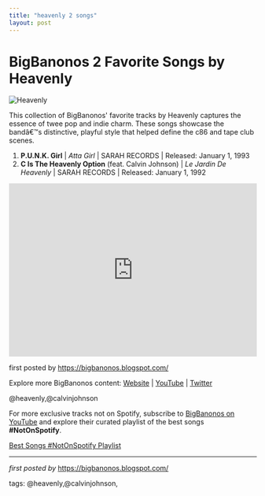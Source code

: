 ```yaml
---
title: "heavenly 2 songs"
layout: post
---
```

<h1>BigBanonos 2 Favorite Songs by Heavenly</h1>
<img alt="Heavenly" src="https://i.scdn.co/image/e9515beaabe2268bd5e1c018681514ef327cd04c" /> <p>This collection of BigBanonos' favorite tracks by Heavenly captures the essence of twee pop and indie charm. These songs showcase the bandâ€™s distinctive, playful style that helped define the c86 and tape club scenes.</p> <ol> <li><strong>P.U.N.K. Girl</strong> | <em>Atta Girl</em> | SARAH RECORDS | Released: January 1, 1993</li> <li><strong>C Is The Heavenly Option</strong> (feat. Calvin Johnson) | <em>Le Jardin De Heavenly</em> | SARAH RECORDS | Released: January 1, 1992</li>
</ol> <div> <iframe allow="autoplay; clipboard-write; encrypted-media; fullscreen; picture-in-picture" allowfullscreen="" frameborder="0" height="352" loading="lazy" src="https://open.spotify.com/embed/playlist/6d7uVosTsP4SipVBuWXDsn?utm_source=generator" width="100%"></iframe>
</div> <p>first posted by <a href="https://bigbanonos.blogspot.com/">https://bigbanonos.blogspot.com/</a></p> <div> <p>Explore more BigBanonos content: <a href="https://bigbanonos.blogspot.com/">Website</a> | <a href="https://www.youtube.com/@BigBanonos">YouTube</a> | <a href="https://x.com/bigbanonos">Twitter</a></p></div><div>
</div> <!--Tags-->
<p>@heavenly,@calvinjohnson</p>


<!--Subscribe and Playlist Links-->
<div>
    <p>For more exclusive tracks not on Spotify, subscribe to <a href="https://www.youtube.com/@BigBanonos" target="_blank">BigBanonos on YouTube</a> and explore their curated playlist of the best songs <strong>#NotOnSpotify</strong>.</p>
    <p><a href="https://www.youtube.com/playlist?list=PLtuNtuTatqI0kFahUCbtbfenC_ET5O_tr" target="_blank">Best Songs #NotOnSpotify Playlist<br /></a></p></div>

<hr />

<p><em>first posted by</em> <a href="https://bigbanonos.blogspot.com/" rel="noopener" target="_new">https://bigbanonos.blogspot.com/</a></p>

<p>tags: @heavenly,@calvinjohnson,</p>
